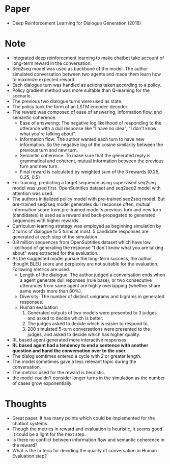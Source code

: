 # Paper

- Deep Reinforcement Learning for Dialogue Generation (2016)

# Note

- Integrated deep reinforcement learning to make chatbot take account of long-term reward in the conversation.
- Seq2seq model was used as backbone of the model. The author simulated conversation between two agents and made them learn how to maximize expected reward.
- Each dialogue turn was handled as actions taken according to a policy.
- Policy gradient method was more suitable than Q-learning for the scenario.
- The previous two dialogue turns were used as state.
- The policy took the form of an LSTM encoder-decoder.
- The reward was composed of ease of answering, information flow, and semantic coherence.  
  - Ease of answering: The negative log likelihood of responding to the utterance with a dull response like "I have no idea", "I don't know what you're talking about".
  - Information flow: The author wanted each turn to have new information. So the negative log of the cosine similarity between the previous turn and new turn.
  - Semantic coherence: To make sure that the generated reply is grammatical and coherent, mutual information between the previous turn and new turn.
  - Final reward is calculated by weighted sum of the 3 rewards (0.25, 0.25, 0.5)
- For training, predicting a target sequence using supervised seq2seq model was used first. OpenSubtitles dataset and seq2seq2 model with attention was used.
- The authors initialized policy model with pre-trained seq2seq model. But pre-trained seq2seq model generates dull response often, mutual information score from pre-trained model's previous turn and new turn (candidates) is used as a reward and back-propagated to generated sequences with higher rewards.
- Curriculum learning strategy was employed as beginning simulation by 2 turns of dialogue to 5 turns at most. 5 candidate responses are generated at each step of the simulation.
- 0.8 million sequences from OpenSubtitles dataset which have low likelihood of generating the response "I don't know what you are talking about" were extracted for the evaluation.
- As the suggested model pursue the long-term success, the author thought BLEU score and perplexity are not suitable for the evaluation. Following metrics are used.
  - Length of the dialogue: The author judged a conversation ends when a agent generate dull reponses (rule base), or two consecutive utterances from same agent are highly overlapping (whether share same words more than 80%).
  - Diversity: The number of distinct unigrams and bigrams in generated responses.
  - Human evaluation
    1) Generated outputs of two models were presented to 3 judges and asked to decide which is better.
    2) The judges asked to decide which is easier to respond to.
    3) 200 simulated 5-turn conversations were presented to the judges, and asked to decide which has higher quality.
- RL based agent generated more interactive responses.
- **RL based agent had a tendency to end a sentence with another question and hand the conversation over to the user.**
- The dialog somtimes entered a cycle with 2 or greater length.
- The model sometimes gave a less relevant topic during the conversation.
- The metrics used for the reward is heuristic.
- the model couldn't consider longer turns in the simulation as the number of cases grow exponentially.

# Thoughts
- Great paper. It has many points which could be implemented for the chatbot systems.
- Though the metrics in reward and evaluation is heuristic, it seems good. It could be a light for the next step.
- Is there no conflict between information flow and semantic coherence in the reward?
- What is the criteria for deciding the quality of conversation in Human Evaluation step?
